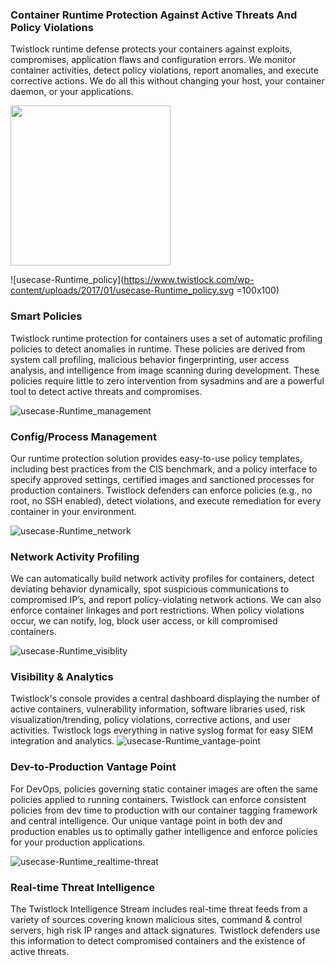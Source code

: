 
### Container Runtime Protection Against Active Threats And Policy Violations

Twistlock runtime defense protects your containers against exploits, compromises, application flaws and configuration errors. We monitor container activities, detect policy violations, report anomalies, and execute corrective actions. We do all this without changing your host, your container daemon, or your applications.</div>


<img src="https://www.twistlock.com/wp-content/uploads/2017/01/usecase-Runtime_policy.svg" width=256 height=256 />

![usecase-Runtime_policy](https://www.twistlock.com/wp-content/uploads/2017/01/usecase-Runtime_policy.svg =100x100)


### Smart Policies

Twistlock runtime protection for containers uses a set of automatic profiling policies to detect anomalies in runtime. These policies are derived from system call profiling, malicious behavior fingerprinting, user access analysis, and intelligence from image scanning during development. These policies require little to zero intervention from sysadmins and are a powerful tool to detect active threats and compromises.




![usecase-Runtime_management](https://www.twistlock.com/wp-content/uploads/2017/01/usecase-Runtime_management.svg)


### Config/Process Management

Our runtime protection solution provides easy-to-use policy templates, including best practices from the CIS benchmark, and a policy interface to specify approved settings, certified images and sanctioned processes for production containers. Twistlock defenders can enforce policies (e.g., no root, no SSH enabled), detect violations, and execute remediation for every container in your environment.



![usecase-Runtime_network](https://www.twistlock.com/wp-content/uploads/2017/01/usecase-Runtime_network.svg)



### Network Activity Profiling

We can automatically build network activity profiles for containers, detect deviating behavior dynamically, spot suspicious communications to compromised IP’s, and report policy-violating network actions. We can also enforce container linkages and port restrictions. When policy violations occur, we can notify, log, block user access, or kill compromised containers.


![usecase-Runtime_visiblity](https://www.twistlock.com/wp-content/uploads/2017/01/usecase-Runtime_visiblity.svg)


### Visibility & Analytics

Twistlock's console provides a central dashboard displaying the number of active containers, vulnerability information, software libraries used, risk visualization/trending, policy violations, corrective actions, and user activities. Twistlock logs everything in native syslog format for easy SIEM integration and analytics.
![usecase-Runtime_vantage-point](https://www.twistlock.com/wp-content/uploads/2017/01/usecase-Runtime_vantage-point.svg)

### Dev-to-Production Vantage Point

For DevOps, policies governing static container images are often the same policies applied to running containers. Twistlock can enforce consistent policies from dev time to production with our container tagging framework and central intelligence. Our unique vantage point in both dev and production enables us to optimally gather intelligence and enforce policies for your production applications.


![usecase-Runtime_realtime-threat](https://www.twistlock.com/wp-content/uploads/2017/01/usecase-Runtime_realtime-threat.svg)

### Real-time Threat Intelligence

The Twistlock Intelligence Stream includes real-time threat feeds from a variety of sources covering known malicious sites, command & control servers, high risk IP ranges and attack signatures. Twistlock defenders use this information to detect compromised containers and the existence of active threats.
